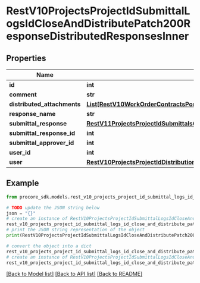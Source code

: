 # RestV10ProjectsProjectIdSubmittalLogsIdCloseAndDistributePatch200ResponseDistributedResponsesInner


## Properties

Name | Type | Description | Notes
------------ | ------------- | ------------- | -------------
**id** | **int** |  | [optional] 
**comment** | **str** |  | [optional] 
**distributed_attachments** | [**List[RestV10WorkOrderContractsPost201ResponseAttachmentsInner]**](RestV10WorkOrderContractsPost201ResponseAttachmentsInner.md) |  | [optional] 
**response_name** | **str** |  | [optional] 
**submittal_response** | [**RestV11ProjectsProjectIdSubmittalsGet200ResponseInnerApproversInnerResponse**](RestV11ProjectsProjectIdSubmittalsGet200ResponseInnerApproversInnerResponse.md) |  | [optional] 
**submittal_response_id** | **int** |  | [optional] 
**submittal_approver_id** | **int** |  | [optional] 
**user_id** | **int** |  | [optional] 
**user** | [**RestV10ProjectsProjectIdDistributionGroupsPost200ResponseUsersInner**](RestV10ProjectsProjectIdDistributionGroupsPost200ResponseUsersInner.md) |  | [optional] 

## Example

```python
from procore_sdk.models.rest_v10_projects_project_id_submittal_logs_id_close_and_distribute_patch200_response_distributed_responses_inner import RestV10ProjectsProjectIdSubmittalLogsIdCloseAndDistributePatch200ResponseDistributedResponsesInner

# TODO update the JSON string below
json = "{}"
# create an instance of RestV10ProjectsProjectIdSubmittalLogsIdCloseAndDistributePatch200ResponseDistributedResponsesInner from a JSON string
rest_v10_projects_project_id_submittal_logs_id_close_and_distribute_patch200_response_distributed_responses_inner_instance = RestV10ProjectsProjectIdSubmittalLogsIdCloseAndDistributePatch200ResponseDistributedResponsesInner.from_json(json)
# print the JSON string representation of the object
print(RestV10ProjectsProjectIdSubmittalLogsIdCloseAndDistributePatch200ResponseDistributedResponsesInner.to_json())

# convert the object into a dict
rest_v10_projects_project_id_submittal_logs_id_close_and_distribute_patch200_response_distributed_responses_inner_dict = rest_v10_projects_project_id_submittal_logs_id_close_and_distribute_patch200_response_distributed_responses_inner_instance.to_dict()
# create an instance of RestV10ProjectsProjectIdSubmittalLogsIdCloseAndDistributePatch200ResponseDistributedResponsesInner from a dict
rest_v10_projects_project_id_submittal_logs_id_close_and_distribute_patch200_response_distributed_responses_inner_from_dict = RestV10ProjectsProjectIdSubmittalLogsIdCloseAndDistributePatch200ResponseDistributedResponsesInner.from_dict(rest_v10_projects_project_id_submittal_logs_id_close_and_distribute_patch200_response_distributed_responses_inner_dict)
```
[[Back to Model list]](../README.md#documentation-for-models) [[Back to API list]](../README.md#documentation-for-api-endpoints) [[Back to README]](../README.md)


